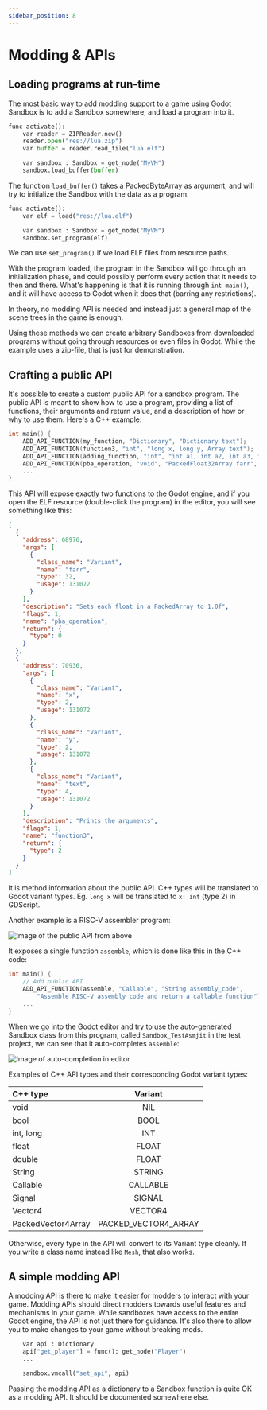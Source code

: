 ```yaml
---
sidebar_position: 8
---
```


# Modding & APIs

## Loading programs at run-time

The most basic way to add modding support to a game using Godot Sandbox is to add a Sandbox somewhere, and load a program into it.

```py
func activate():
    var reader = ZIPReader.new()
    reader.open("res://lua.zip")
    var buffer = reader.read_file("lua.elf")

    var sandbox : Sandbox = get_node("MyVM")
    sandbox.load_buffer(buffer)
```

The function `load_buffer()` takes a PackedByteArray as argument, and will try to initialize the Sandbox with the data as a program.

```py
func activate():
    var elf = load("res://lua.elf")

    var sandbox : Sandbox = get_node("MyVM")
    sandbox.set_program(elf)
```

We can use `set_program()` if we load ELF files from resource paths.

With the program loaded, the program in the Sandbox will go through an initialization phase, and could possibly perform every action that it needs to then and there. What's happening is that it is running through `int main()`, and it will have access to Godot when it does that (barring any restrictions).

In theory, no modding API is needed and instead just a general map of the scene trees in the game is enough.

Using these methods we can create arbitrary Sandboxes from downloaded programs without going through resources or even files in Godot. While the example uses a zip-file, that is just for demonstration.


## Crafting a public API

It's possible to create a custom public API for a sandbox program. The public API is meant to show how to use a program, providing a list of functions, their arguments and return value, and a description of how or why to use them. Here's a C++ example:

```cpp
int main() {
	ADD_API_FUNCTION(my_function, "Dictionary", "Dictionary text");
	ADD_API_FUNCTION(function3, "int", "long x, long y, Array text");
	ADD_API_FUNCTION(adding_function, "int", "int a1, int a2, int a3, int a4, int a5, int a6");
	ADD_API_FUNCTION(pba_operation, "void", "PackedFloat32Array farr", "Sets each float in a PackedArray to 1.0f");
	...
}
```

This API will expose exactly two functions to the Godot engine, and if you open the ELF resource (double-click the program) in the editor, you will see something like this:

```json
[
  {
	"address": 68976,
	"args": [
	  {
		"class_name": "Variant",
		"name": "farr",
		"type": 32,
		"usage": 131072
	  }
	],
	"description": "Sets each float in a PackedArray to 1.0f",
	"flags": 1,
	"name": "pba_operation",
	"return": {
	  "type": 0
	}
  },
  {
	"address": 70936,
	"args": [
	  {
		"class_name": "Variant",
		"name": "x",
		"type": 2,
		"usage": 131072
	  },
	  {
		"class_name": "Variant",
		"name": "y",
		"type": 2,
		"usage": 131072
	  },
	  {
		"class_name": "Variant",
		"name": "text",
		"type": 4,
		"usage": 131072
	  }
	],
	"description": "Prints the arguments",
	"flags": 1,
	"name": "function3",
	"return": {
	  "type": 2
	}
  }
]
```

It is method information about the public API. C++ types will be translated to Godot variant types. Eg. `long x` will be translated to `x: int` (type 2) in GDScript.


Another example is a RISC-V assembler program:

![Image of the public API from above](/img/modding/public_api.png)

It exposes a single function `assemble`, which is done like this in the C++ code:

```cpp
int main() {
	// Add public API
	ADD_API_FUNCTION(assemble, "Callable", "String assembly_code",
		"Assemble RISC-V assembly code and return a callable function");
	...
}
```

When we go into the Godot editor and try to use the auto-generated Sandbox class from this program, called `Sandbox_TestAsmjit` in the test project, we can see that it auto-completes `assemble`:


![Image of auto-completion in editor](/img/modding/auto_complete.png)


Examples of C++ API types and their corresponding Godot variant types:

|    C++ type    |  Variant   |
|:---------------|:----------:|
| void           | NIL        |
| bool           | BOOL       |
| int, long      | INT        |
| float          | FLOAT      |
| double         | FLOAT      |
| String         | STRING     |
| Callable       | CALLABLE   |
| Signal         | SIGNAL     |
| Vector4        | VECTOR4    |
| PackedVector4Array | PACKED_VECTOR4_ARRAY    |

Otherwise, every type in the API will convert to its Variant type cleanly. If you write a class name instead like `Mesh`, that also works.

## A simple modding API

A modding API is there to make it easier for modders to interact with your game. Modding APIs should direct modders towards useful features and mechanisms in your game. While sandboxes have access to the entire Godot engine, the API is not just there for guidance. It's also there to allow you to make changes to your game without breaking mods.

```py
	var api : Dictionary
	api["get_player"] = func(): get_node("Player")
	...

	sandbox.vmcall("set_api", api)
```

Passing the modding API as a dictionary to a Sandbox function is quite OK as a modding API. It should be documented somewhere else.
